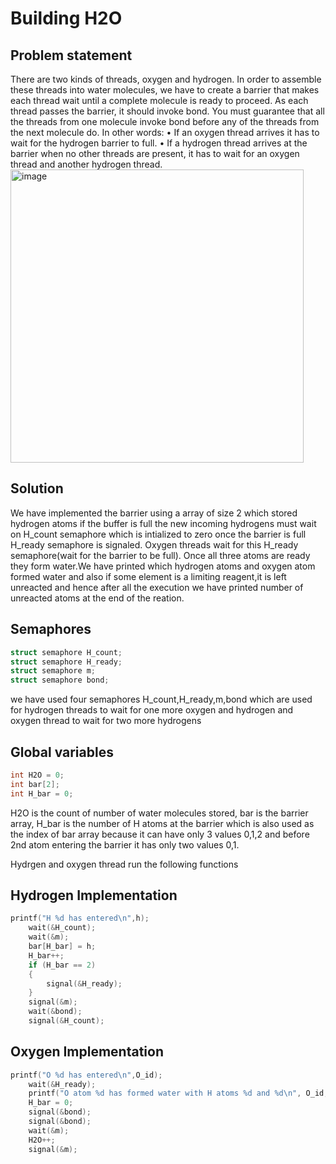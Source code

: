 # Building H2O
## Problem statement
There are two kinds of threads, oxygen and hydrogen. In order to assemble
these threads into water molecules, we have to create a barrier that makes each
thread wait until a complete molecule is ready to proceed.
As each thread passes the barrier, it should invoke bond. You must guarantee
that all the threads from one molecule invoke bond before any of the threads
from the next molecule do.
In other words:
• If an oxygen thread arrives it has to wait for the hydrogen barrier to full.
• If a hydrogen thread arrives at the barrier when no other threads are
present, it has to wait for an oxygen thread and another hydrogen thread.
<img width="469" alt="image" src="https://user-images.githubusercontent.com/116514626/225289706-1b959851-c435-41c2-8a6f-e577ff62f20c.png">

## Solution
We have implemented the barrier using a array of size 2 which stored hydrogen atoms if the buffer is full the new incoming hydrogens must wait on H_count semaphore
which is intialized to zero once the barrier is full H_ready semaphore is signaled. Oxygen threads wait for this H_ready semaphore(wait for the barrier to be full).
Once all three atoms are ready they form water.We have printed which hydrogen atoms and oxygen atom formed water and also if some element is a limiting reagent,it is
left unreacted and hence after all the execution we have printed number of unreacted atoms at the end of the reation.

## Semaphores
```c
struct semaphore H_count;
struct semaphore H_ready;
struct semaphore m;
struct semaphore bond;
```
we have used four semaphores H_count,H_ready,m,bond which are used for hydrogen threads to wait for one more oxygen and hydrogen and oxygen thread to wait for two more
hydrogens

## Global variables
```c
int H2O = 0;
int bar[2];
int H_bar = 0;
```
H2O is the count of number of water molecules stored, bar is the barrier array, H_bar is the number of H atoms at the barrier which is also used as the index of bar
array because it can have only 3 values 0,1,2 and before 2nd atom entering the barrier it has only two values 0,1.

Hydrgen and oxygen thread run the following functions

## Hydrogen Implementation
```c
printf("H %d has entered\n",h);
    wait(&H_count);
    wait(&m);
    bar[H_bar] = h;
    H_bar++;
    if (H_bar == 2)
    {
        signal(&H_ready);
    }
    signal(&m);
    wait(&bond);
    signal(&H_count);
```

## Oxygen Implementation 
```c
printf("O %d has entered\n",O_id);
    wait(&H_ready);
    printf("O atom %d has formed water with H atoms %d and %d\n", O_id, bar[0], bar[1]);
    H_bar = 0;
    signal(&bond);
    signal(&bond);
    wait(&m);
    H2O++;
    signal(&m);
```


